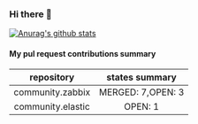 ### Hi there 👋
[![Anurag's github stats](https://github-readme-stats.vercel.app/api?username=masa-orca)](https://github.com/anuraghazra/github-readme-stats)
#### My pul request contributions summary
|repository|states summary|
|:---:|:---:|
|community.zabbix|MERGED: 7,OPEN: 3|
|community.elastic|OPEN: 1|
